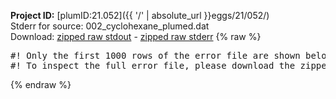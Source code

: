 **Project ID:** [plumID:21.052]({{ '/' | absolute_url }}eggs/21/052/)  
Stderr for source:  002_cyclohexane_plumed.dat   
Download: [zipped raw stdout](002_cyclohexane_plumed.dat.plumed.stdout.txt.zip) - [zipped raw stderr](002_cyclohexane_plumed.dat.plumed.stderr.txt.zip) 
{% raw %}
<pre>
#! Only the first 1000 rows of the error file are shown below
#! To inspect the full error file, please download the zipped raw stderr file above
</pre>
{% endraw %}
